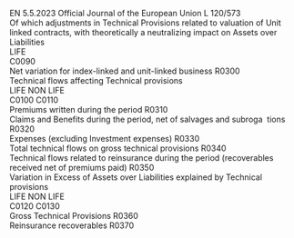 EN  5.5.2023 Official Journal of the European Union L 120/573  
Of which adjustments in Technical Provisions related to valuation of Unit linked contracts, with theoretically a 
neutralizing impact on Assets over Liabilities  
LIFE  
C0090  
Net variation for index-linked and unit-linked business  R0300  
Technical flows affecting Technical provisions  
LIFE  NON LIFE  
C0100  C0110  
Premiums written during the period  R0310  
Claims and Benefits during the period, net of salvages and subroga ­
tions  R0320  
Expenses (excluding Investment expenses)  R0330  
Total technical flows on gross technical provisions  R0340  
Technical flows related to reinsurance during the period (recoverables 
received net of premiums paid)  R0350  
Variation in Excess of Assets over Liabilities explained by Technical provisions  
LIFE  NON LIFE  
C0120  C0130  
Gross Technical Provisions  R0360  
Reinsurance recoverables  R0370